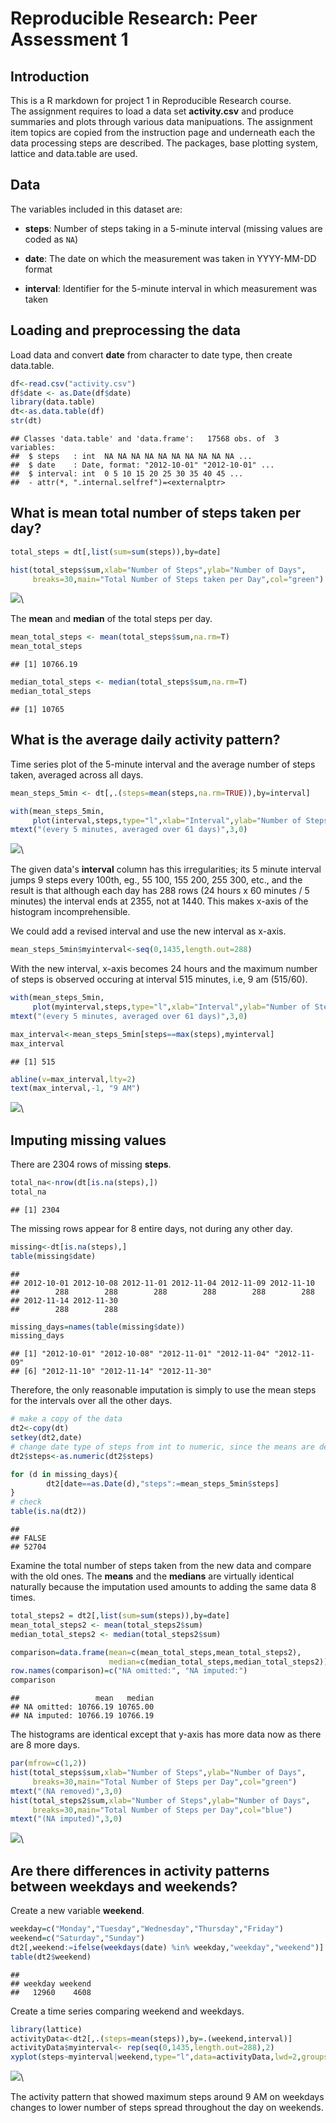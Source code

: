 # Reproducible Research: Peer Assessment 1

## Introduction

This is a R markdown for project 1 in Reproducible Research course.  
The assignment requires to load a data set **activity.csv** and produce summaries and plots through various data manipuations. The assignment item topics are copied from the instruction page and underneath each the data processing steps are described. The packages, base plotting system, lattice and data.table are used.

## Data


The variables included in this dataset are:

* **steps**: Number of steps taking in a 5-minute interval (missing
    values are coded as `NA`)

* **date**: The date on which the measurement was taken in YYYY-MM-DD
    format

* **interval**: Identifier for the 5-minute interval in which
    measurement was taken

## Loading and preprocessing the data  


Load data and convert **date** from character to date type, then create data.table.


```r
df<-read.csv("activity.csv")
df$date <- as.Date(df$date)
library(data.table)
dt<-as.data.table(df)
str(dt)
```

```
## Classes 'data.table' and 'data.frame':	17568 obs. of  3 variables:
##  $ steps   : int  NA NA NA NA NA NA NA NA NA NA ...
##  $ date    : Date, format: "2012-10-01" "2012-10-01" ...
##  $ interval: int  0 5 10 15 20 25 30 35 40 45 ...
##  - attr(*, ".internal.selfref")=<externalptr>
```

## What is mean total number of steps taken per day?


```r
total_steps = dt[,list(sum=sum(steps)),by=date]

hist(total_steps$sum,xlab="Number of Steps",ylab="Number of Days",
     breaks=30,main="Total Number of Steps taken per Day",col="green")
```

![](PA1_template_files/figure-html/unnamed-chunk-2-1.png)\

The **mean** and **median** of the total steps per day.


```r
mean_total_steps <- mean(total_steps$sum,na.rm=T)
mean_total_steps
```

```
## [1] 10766.19
```

```r
median_total_steps <- median(total_steps$sum,na.rm=T)
median_total_steps
```

```
## [1] 10765
```


## What is the average daily activity pattern?  


Time series plot of the 5-minute interval and the average number of steps taken, averaged across all days.    


```r
mean_steps_5min <- dt[,.(steps=mean(steps,na.rm=TRUE)),by=interval]

with(mean_steps_5min,
     plot(interval,steps,type="l",xlab="Interval",ylab="Number of Steps", col="blue", main="Average Daily Activity"))
mtext("(every 5 minutes, averaged over 61 days)",3,0)
```

![](PA1_template_files/figure-html/unnamed-chunk-4-1.png)\

The given data's **interval** column has this irregularities; its 5 minute interval jumps 9 steps every 100th, eg., 55 100, 155 200, 255 300, etc., and the result is that although each day has 288 rows (24 hours x 60 minutes / 5 minutes) the interval ends at 2355, not at 1440. This makes x-axis of the histogram incomprehensible.  

We could add a revised interval and use the new interval as x-axis.


```r
mean_steps_5min$myinterval<-seq(0,1435,length.out=288)
```

With the new interval, x-axis becomes 24 hours and the maximum number of steps is observed occuring at interval 515 minutes, i.e, 9 am (515/60). 


```r
with(mean_steps_5min,
     plot(myinterval,steps,type="l",xlab="Interval",ylab="Number of Steps",col="blue", main="Average Daily Activity"))
mtext("(every 5 minutes, averaged over 61 days)",3,0)

max_interval<-mean_steps_5min[steps==max(steps),myinterval]
max_interval
```

```
## [1] 515
```

```r
abline(v=max_interval,lty=2)
text(max_interval,-1, "9 AM")
```

![](PA1_template_files/figure-html/unnamed-chunk-6-1.png)\


## Imputing missing values  


There are 2304 rows of missing **steps**.


```r
total_na<-nrow(dt[is.na(steps),])
total_na
```

```
## [1] 2304
```

The missing rows appear for 8 entire days, not during any other day.  


```r
missing<-dt[is.na(steps),]
table(missing$date)
```

```
## 
## 2012-10-01 2012-10-08 2012-11-01 2012-11-04 2012-11-09 2012-11-10 
##        288        288        288        288        288        288 
## 2012-11-14 2012-11-30 
##        288        288
```

```r
missing_days=names(table(missing$date))
missing_days
```

```
## [1] "2012-10-01" "2012-10-08" "2012-11-01" "2012-11-04" "2012-11-09"
## [6] "2012-11-10" "2012-11-14" "2012-11-30"
```

Therefore, the only reasonable imputation is simply to use the mean steps for the intervals over all the other days.  


```r
# make a copy of the data
dt2<-copy(dt)
setkey(dt2,date)
# change date type of steps from int to numeric, since the means are decimals
dt2$steps<-as.numeric(dt2$steps)

for (d in missing_days){
        dt2[date==as.Date(d),"steps":=mean_steps_5min$steps]
}
# check
table(is.na(dt2))
```

```
## 
## FALSE 
## 52704
```

Examine the total number of steps taken from the new data and compare with the old ones. 
The **means** and the **medians** are virtually identical naturally because the imputation used amounts to adding the same data 8 times.  



```r
total_steps2 = dt2[,list(sum=sum(steps)),by=date]
mean_total_steps2 <- mean(total_steps2$sum)
median_total_steps2 <- median(total_steps2$sum)

comparison=data.frame(mean=c(mean_total_steps,mean_total_steps2),
                      median=c(median_total_steps,median_total_steps2))
row.names(comparison)=c("NA omitted:", "NA imputed:")
comparison
```

```
##                 mean   median
## NA omitted: 10766.19 10765.00
## NA imputed: 10766.19 10766.19
```

The histograms are identical except that y-axis has more data now as there are 8 more days.  


```r
par(mfrow=c(1,2))
hist(total_steps$sum,xlab="Number of Steps",ylab="Number of Days",
     breaks=30,main="Total Number of Steps per Day",col="green")
mtext("(NA removed)",3,0)
hist(total_steps2$sum,xlab="Number of Steps",ylab="Number of Days",
     breaks=30,main="Total Number of Steps per Day",col="blue")
mtext("(NA imputed)",3,0)
```

![](PA1_template_files/figure-html/unnamed-chunk-11-1.png)\



## Are there differences in activity patterns between weekdays and weekends?  


Create a new variable **weekend**.  


```r
weekday=c("Monday","Tuesday","Wednesday","Thursday","Friday")
weekend=c("Saturday","Sunday")
dt2[,weekend:=ifelse(weekdays(date) %in% weekday,"weekday","weekend")]
table(dt2$weekend)
```

```
## 
## weekday weekend 
##   12960    4608
```

Create a time series comparing weekend and weekdays.  


```r
library(lattice)
activityData<-dt2[,.(steps=mean(steps)),by=.(weekend,interval)]
activityData$myinterval<- rep(seq(0,1435,length.out=288),2)
xyplot(steps~myinterval|weekend,type="l",data=activityData,lwd=2,groups=weekend,xlab="Interval")
```

![](PA1_template_files/figure-html/unnamed-chunk-13-1.png)\

The activity pattern that showed maximum steps around 9 AM on weekdays changes to lower number of steps spread throughout the day on weekends.  


